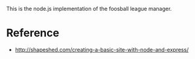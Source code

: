 This is the node.js implementation of the foosball league manager.


# Reference

* http://shapeshed.com/creating-a-basic-site-with-node-and-express/